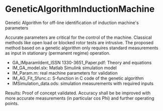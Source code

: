 # GeneticAlgorithmInductionMachine
Genetic Algorithm for off-line identification of induction machine's parameters

Accurate parameters are critical for the control of the machine. Classical methods like open load or blocked rotor tests are intrusive.
The proposed method based on a genetic algorithm only requires standard measurements as input in stationary (permanent regime) operation.

- GA_IMparamIdent_ISSN 1330-3651_Paper.pdf: Theory and equations
- IM_GA_model.slx: Matlab Simulink simulation model
- IM_Param.m: real machine parameters for validation
- IM_AG_Fit_Sfunc.c: S-function in C code of the genetic algorithm
- IMSimulation_data.ods: simulation measurements with required inputs

Results:
Proof of concept validated.
Accuracy shall be be improved with more accurate measurements (in particular cos Phi) and further operating points. 
 
